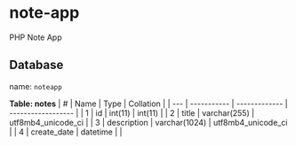 # note-app

PHP Note App

## Database
name: `noteapp`

**Table: notes**
| #   | Name        | Type          | Collation          |
| --- | ----------- | ------------- | ------------------ |
| 1   | id          | int(11)       | int(11)            |
| 2   | title       | varchar(255)  | utf8mb4_unicode_ci |
| 3   | description | varchar(1024) | utf8mb4_unicode_ci |
| 4   | create_date | datetime      |                    |
